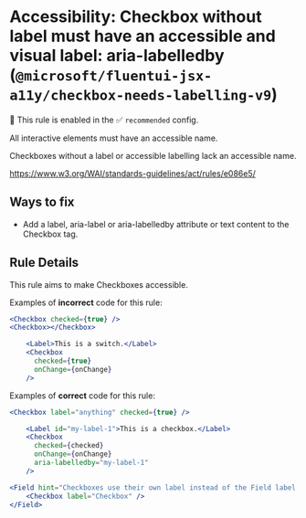 # Accessibility: Checkbox without label must have an accessible and visual label: aria-labelledby (`@microsoft/fluentui-jsx-a11y/checkbox-needs-labelling-v9`)

💼 This rule is enabled in the ✅ `recommended` config.

<!-- end auto-generated rule header -->

All interactive elements must have an accessible name.

Checkboxes without a label or accessible labelling lack an accessible name.

<https://www.w3.org/WAI/standards-guidelines/act/rules/e086e5/>

## Ways to fix

-   Add a label, aria-label or aria-labelledby attribute or text content to the Checkbox tag.

## Rule Details

This rule aims to make Checkboxes accessible.

Examples of **incorrect** code for this rule:

```jsx
<Checkbox checked={true} />
<Checkbox></Checkbox>
```

```jsx
    <Label>This is a switch.</Label>
    <Checkbox
      checked={true}
      onChange={onChange}
    />
```

Examples of **correct** code for this rule:

```jsx
<Checkbox label="anything" checked={true} />
```

```jsx
    <Label id="my-label-1">This is a checkbox.</Label>
    <Checkbox
      checked={checked}
      onChange={onChange}
      aria-labelledby="my-label-1"
    />
```

```jsx
<Field hint="Checkboxes use their own label instead of the Field label.">
    <Checkbox label="Checkbox" />
</Field>
```
